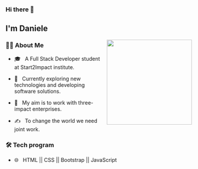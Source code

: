 
### Hi there 👋<h2> I'm Daniele</h2>

<img align='right' src="https://media.giphy.com/media/M9gbBd9nbDrOTu1Mqx/giphy.gif" width="230">

<h3> 👨🏻 About Me </h3>


-  🎓 &nbsp; A Full Stack Developer student at Start2Impact institute.

- 🤔 &nbsp; Currently exploring new technologies and developing software solutions.

- 🌱 &nbsp; My aim is to work with three-impact enterprises.

- ✍ &nbsp; To change the world we need joint work.



<h3>🛠 Tech program</h3>

- 🌐 &nbsp; HTML || CSS || Bootstrap || JavaScript 
